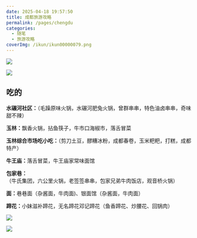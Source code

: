 ```yaml
---
date: 2025-04-18 19:57:50
title: 成都旅游攻略
permalink: /pages/chengdu
categories:
  - 随笔
  - 旅游攻略
coverImg: /ikun/ikun00000079.png
---
```



![](/picture/chengdu/diagram.png)

![](/picture/chengdu/image.png)

## 吃的

**水碾河社区：**（毛躁原味火锅，水碾河肥兔火锅，曾群串串，特色油卤串串，奇味甜不辣）

**玉林：**&#x98D8;香火锅，拈鱼筷子，牛市口海椒市，落舌冒菜

**玉林综合市场吃小吃：**（剪刀土豆，醪糟冰粉，成都春卷，玉米粑粑，打糕，成都特产）

**牛王庙：**&#x843D;舌冒菜，牛王庙家常味面馆

**包家巷：**（牛氏集团，六公里火锅，老签签串串，包家兄弟牛肉饭店，观音桥火锅）

**面：**&#x5DF7;巷面（杂酱面，牛肉面)、银面馆（杂酱面，牛肉面）

**蹄花：**&#x5C0F;妹滋补蹄花，无名蹄花邓记蹄花（鱼香蹄花、炒腰花、回锅肉）



![](/picture/chengdu/Camera_XHS_17154328816291040g2sg30usfvr6rlc005ohs.jpg)

![](/picture/chengdu/Camera_XHS_171543304390901022i0169wz2ew57e101134z.jpg)

